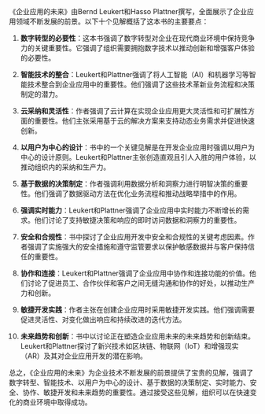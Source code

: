 《企业应用的未来》由Bernd Leukert和Hasso Plattner撰写，全面展示了企业应用领域不断发展的前景。以下十个见解概括了这本书的主要要点：

1. **数字转型的必要性**：这本书强调了数字转型对企业在现代商业环境中保持竞争力的关键重要性。它强调了组织需要拥抱数字技术以推动创新和增强客户体验的必要性。

2. **智能技术的整合**：Leukert和Plattner强调了将人工智能（AI）和机器学习等智能技术整合到企业应用中的重要性。他们强调了这些技术革新业务流程和决策制定的潜力。

3. **云采纳和灵活性**：作者强调了云计算在实现企业应用更大灵活性和可扩展性方面的重要性。他们主张采用基于云的解决方案来支持动态业务需求并促进快速创新。

4. **以用户为中心的设计**：书中的一个关键见解是在开发企业应用时强调以用户为中心的设计原则。Leukert和Plattner主张创造直观且引人入胜的用户体验，以推动组织内的采纳和生产力。

5. **基于数据的决策制定**：作者强调利用数据分析和洞察力进行明智决策的重要性。他们强调了数据驱动方法在优化业务流程和推动战略举措中的作用。

6. **强调实时能力**：Leukert和Plattner强调了企业应用中实时能力不断增长的需求。他们讨论了支持敏捷决策和响应的即时访问数据和洞察力的重要性。

7. **安全和合规性**：书中探讨了企业应用开发中安全和合规性的关键考虑因素。作者强调了实施强大的安全措施和遵守监管要求以保护敏感数据并与客户保持信任的重要性。

8. **协作和连接**：Leukert和Plattner强调了企业应用中协作和连接功能的价值。他们讨论了促进员工、合作伙伴和客户之间无缝沟通和协作的好处，以推动生产力和创新。

9. **敏捷开发实践**：作者主张在创建企业应用时采用敏捷开发实践。他们强调需要促进灵活性、对变化做出响应和持续改进的迭代方法。

10. **未来趋势和创新**：书中以讨论正在塑造企业应用未来的未来趋势和创新结束。Leukert和Plattner探讨了新兴技术如区块链、物联网（IoT）和增强现实（AR）及其对企业应用开发的潜在影响。

总之，《企业应用的未来》为企业技术不断发展的前景提供了宝贵的见解，强调了数字转型、智能技术、以用户为中心的设计、基于数据的决策制定、实时能力、安全、协作、敏捷开发和未来趋势的重要性。通过接受这些见解，组织可以在快速变化的商业环境中取得成功。